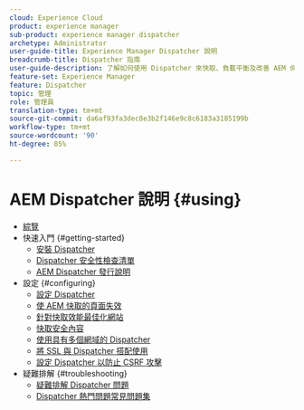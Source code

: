 ```yaml
---
cloud: Experience Cloud
product: experience manager
sub-product: experience manager dispatcher
archetype: Administrator
user-guide-title: Experience Manager Dispatcher 說明
breadcrumb-title: Dispatcher 指南
user-guide-description: 了解如何使用 Dispatcher 來快取、負載平衡及改善 AEM 伺服器的安全性。
feature-set: Experience Manager
feature: Dispatcher
topic: 管理
role: 管理員
translation-type: tm+mt
source-git-commit: da6af93fa3dec8e3b2f146e9c8c6183a3185199b
workflow-type: tm+mt
source-wordcount: '90'
ht-degree: 85%

---
```



# AEM Dispatcher 說明 {#using}

+ [綜覽](dispatcher.md)
+ 快速入門 {#getting-started}
   + [安裝 Dispatcher](dispatcher-install.md)
   + [Dispatcher 安全性檢查清單](security-checklist.md)
   + [AEM Dispatcher 發行說明](release-notes.md)
+ 設定 {#configuring}
   + [設定 Dispatcher](dispatcher-configuration.md)
   + [使 AEM 快取的頁面失效](page-invalidate.md)
   + [針對快取效能最佳化網站](https://helpx.adobe.com/experience-manager/6-4/sites/deploying/using/configuring-performance.html)
   + [快取安全內容](permissions-cache.md)
   + [使用具有多個網域的 Dispatcher ](dispatcher-domains.md)
   + [將 SSL 與 Dispatcher 搭配使用](dispatcher-ssl.md)
   + [設定 Dispatcher 以防止 CSRF 攻擊](configuring-dispatcher-to-prevent-csrf.md)
+ 疑難排解 {#troubleshooting}
   + [疑難排解 Dispatcher 問題](dispatcher-troubleshooting.md)
   + [Dispatcher 熱門問題常見問題集](dispatcher-faq.md)
